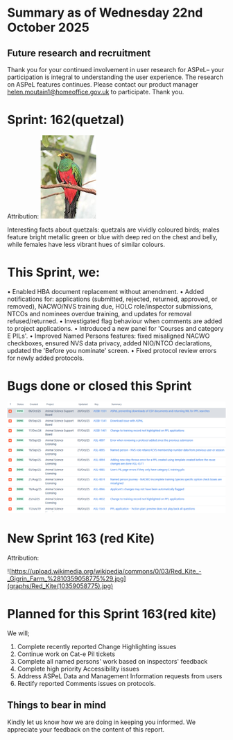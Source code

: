 # Summary as of Wednesday 22nd October 2025



## Future research and recruitment 

Thank you for your continued involvement in user research for ASPeL– your participation is integral to understanding the user experience. The research on ASPeL features continues. Please contact our product manager helen.moutain1@homeoffice.gov.uk to participate. Thank you.  
 
# Sprint: 162(quetzal)









Attribution:
![Flickr user chdwckvnstrsslhm . Photo uploaded to commons by user ltshears, CC BY 2.0 <https://creativecommons.org/licenses/by/2.0>, via Wikimedia Commons](graphs/Quetzal.jpg)











Interesting facts about quetzals: quetzals are vividly coloured birds; males feature bright metallic green or blue with deep red on the chest and belly, while females have less vibrant hues of similar colours.

# This Sprint, we:
•	Enabled HBA document replacement without amendment.
•	Added notifications for: applications (submitted, rejected, returned, approved, or removed), NACWO/NVS training due, HOLC role/inspector submissions, NTCOs and nominees    overdue training, and updates for removal refused/returned.
•	Investigated flag behaviour when comments are added to project applications.
•	Introduced a new panel for 'Courses and category E PILs'.
•	Improved Named Persons features: fixed misaligned NACWO checkboxes, ensured NVS data privacy, added NIO/NTCO declarations, updated the 'Before you nominate' screen.
•	Fixed protocol review errors for newly added protocols.


# Bugs done or closed this Sprint
![bugs fixed 22102025](graphs/Bugs22102025.png)






 














# New Sprint 163 (red Kite)











Attribution:

![https://upload.wikimedia.org/wikipedia/commons/0/03/Red_Kite_-_Gigrin_Farm_%2810359058775%29.jpg](graphs/Red_Kite(10359058775).jpg)














# Planned for this Sprint 163(red kite)
We will;

1) Complete recently reported Change Highlighting issues
2) Continue work on Cat-e Pil tickets
3) Complete all named persons' work based on inspectors' feedback
5) Complete high priority Accessibility issues
6) Address ASPeL Data and Management Information requests from users
7) Rectify reported Comments issues on protocols.

  
   
   

   

## Things to bear in mind
Kindly let us know how we are doing in keeping you informed. We appreciate your feedback on the content of this report. 








